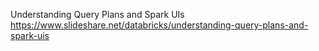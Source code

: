 Understanding Query Plans and Spark UIs <br>
https://www.slideshare.net/databricks/understanding-query-plans-and-spark-uis
